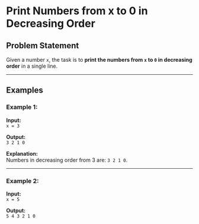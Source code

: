 # Print Numbers from x to 0 in Decreasing Order

## Problem Statement

Given a number `x`, the task is to **print the numbers from `x` to `0` in decreasing order** in a single line.

---

## Examples

### Example 1:

**Input:**  
`x = 3`  

**Output:**  
`3 2 1 0`  

**Explanation:**  
Numbers in decreasing order from 3 are: `3 2 1 0`.

---

### Example 2:

**Input:**  
`x = 5`  

**Output:**  
`5 4 3 2 1 0`  

